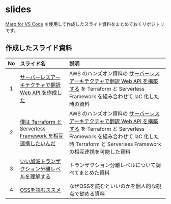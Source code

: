 # slides

[Marp for VS Code](https://marketplace.visualstudio.com/items?itemName=marp-team.marp-vscode) を使用して作成したスライド資料をまとめておくリポジトリです。

## 作成したスライド資料

| No | スライド名                                                                                                                                                                                                                                                                                                                                                                                                                                                                                                                              | 説明                                                                                                                                                                                                                                                                                                  |
|:--:|:----------------------------------------------------------------------------------------------------------------------------------------------------------------------------------------------------------------------------------------------------------------------------------------------------------------------------------------------------------------------------------------------------------------------------------------------------------------------------------------------------------------------------------------|:------------------------------------------------------------------------------------------------------------------------------------------------------------------------------------------------------------------------------------------------------------------------------------------------------|
| 1  | [サーバーレスアーキテクチャで翻訳 Web API を作成した](https://github.com/dodonki1223/slides/blob/main/01_%E3%82%B5%E3%83%BC%E3%83%90%E3%83%BC%E3%83%AC%E3%82%B9%E3%82%A2%E3%83%BC%E3%82%AD%E3%83%86%E3%82%AF%E3%83%81%E3%83%A3%E3%81%A7%E7%BF%BB%E8%A8%B3%20Web%20API%20%E3%82%92%E4%BD%9C%E6%88%90%E3%81%97%E3%81%9F/%E3%82%B5%E3%83%BC%E3%83%90%E3%83%BC%E3%83%AC%E3%82%B9%E3%82%A2%E3%83%BC%E3%82%AD%E3%83%86%E3%82%AF%E3%83%81%E3%83%A3%E3%81%A7%E7%BF%BB%E8%A8%B3%20Web%20API%20%E3%82%92%E4%BD%9C%E6%88%90%E3%81%97%E3%81%9F.pdf) | AWS のハンズオン資料の [サーバーレスアーキテクチャで翻訳 Web API を構築する](https://pages.awscloud.com/event_JAPAN_Hands-on-for-Beginners-Serverless-2019_Contents.html) を Terraform と Serverless Framework を組み合わせて IaC 化した時の資料                                                      |
| 2  | [僕は Terraform と Serverless Framework を相互連携したいんだ](https://github.com/dodonki1223/slides/blob/main/02_%E5%83%95%E3%81%AF%20Terraform%20%E3%81%A8%20Serverless%20Framework%20%E3%82%92%E7%9B%B8%E4%BA%92%E9%80%A3%E6%90%BA%E3%81%97%E3%81%9F%E3%81%84%E3%82%93%E3%81%A0/%E5%83%95%E3%81%AF%20Terraform%20%E3%81%A8%20Serverless%20Framework%20%E3%82%92%E7%9B%B8%E4%BA%92%E9%80%A3%E6%90%BA%E3%81%97%E3%81%9F%E3%81%84%E3%82%93%E3%81%A0.pdf)                                                                                 | AWS のハンズオン資料の [サーバーレスアーキテクチャで翻訳 Web API を構築する](https://pages.awscloud.com/event_JAPAN_Hands-on-for-Beginners-Serverless-2019_Contents.html) を Terraform と Serverless Framework を組み合わせて IaC 化した時 Terraform と Serverless Framework の相互連携を可能した資料 |
| 3  | [いい加減トランザクション分離レベルを理解する](https://github.com/dodonki1223/slides/blob/main/03_%E3%81%84%E3%81%84%E5%8A%A0%E6%B8%9B%E3%83%88%E3%83%A9%E3%83%B3%E3%82%B6%E3%82%AF%E3%82%B7%E3%83%A7%E3%83%B3%E5%88%86%E9%9B%A2%E3%83%AC%E3%83%99%E3%83%AB%E3%82%92%E7%90%86%E8%A7%A3%E3%81%99%E3%82%8B/%E3%81%84%E3%81%84%E5%8A%A0%E6%B8%9B%E3%83%88%E3%83%A9%E3%83%B3%E3%82%B6%E3%82%AF%E3%82%B7%E3%83%A7%E3%83%B3%E5%88%86%E9%9B%A2%E3%83%AC%E3%83%99%E3%83%AB%E3%82%92%E7%90%86%E8%A7%A3%E3%81%99%E3%82%8B.pdf)                    | トランザクション分離レベルについて調べてまとめた資料                                                                                                                                                                                                                                                  |
| 4  | [OSSを読むススメ](https://github.com/dodonki1223/slides/blob/main/04_OSS%E3%82%92%E8%AA%AD%E3%82%80%E3%82%B9%E3%82%B9%E3%83%A1/OSS%E3%82%92%E8%AA%AD%E3%82%80%E3%82%B9%E3%82%B9%E3%83%A1.pdf)                                                                                                                                                                                                                                                                                                                                           | なぜOSSを読むといいのかを個人的な観点で勧める資料                                                                                                                                                                                                                                                     |
